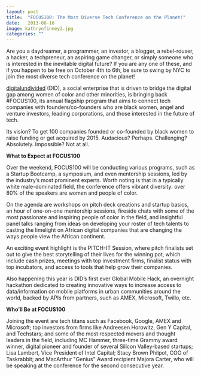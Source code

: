 ```yaml
---
layout: post
title:  "FOCUS100: The Most Diverse Tech Conference on the Planet!"
date:   2013-08-16
image: kathrynfinney2.jpg
categories: ""
---
```


Are you a  daydreamer, a programmer, an investor, a blogger, a rebel-rouser, a hacker, a techpreneur, an aspiring game changer, or simply someone who is interested in the inevitable digital future? If you are any one of these, and if you happen to be free on October 4th to 6th, be sure to swing by NYC to join the most diverse tech conference on the planet!

 

[digitalundivided](http://www.digitalundivided.com/) (DID), a social enterprise that is driven to bridge the digital gap among women of color and other minorities, is bringing back #FOCUS100, its annual flagship program that aims to connect tech companies with founders/co-founders who are black women, angel and venture investors, leading corporations, and those interested in the future of tech.

 

Its vision? To get 100 companies founded or co-founded by black women to raise funding or get acquired by 2015. Audacious? Perhaps. Challenging? Absolutely. Impossible? Not at all.

 

**What to Expect at FOCUS100**

 

Over the weekend, FOCUS100 will be conducting various programs, such as a Startup Bootcamp, a symposium, and even mentorship sessions, led by the industry’s most prominent experts. Worth noting is that in a typically white male-dominated field, the conference offers vibrant diversity: over 80% of the speakers are women and people of color.

 

On the agenda are workshops on pitch deck creations and startup basics, an hour of one-on-one mentorship sessions, fireside chats with some of the most passionate and inspiring people of color in the field, and insightful panel talks ranging from ideas on developing your roster of tech talents to casting the limelight on African digital companies that are changing the ways people view the African continent.

 

An exciting event highlight is the PITCH-IT Session, where pitch finalists set out to give the best storytelling of their lives for the winning pot, which include cash prizes, meetings with top investment firms, finalist status with top incubators, and access to tools that help grow their companies.

 

Also happening this year is DID’s first ever Global Mobile Hack, an overnight hackathon dedicated to creating innovative ways to increase access to data/information on mobile platforms in urban communities around the world, backed by APIs from partners, such as AMEX, Microsoft, Twillo, etc.

 

**Who’ll Be at FOCUS100**

 

Joining the event are tech titans such as  Facebook, Google, AMEX and Microsoft; top investors from firms like Andreesen Horowitz, Gen Y Capital, and Techstars; and some of the most respected movers and thought leaders in the field, including MC Hammer, three-time Grammy award winner, digital pioneer and founder of several Silicon Valley-based startups; Lisa Lambert, Vice President of Intel Capital; Stacy Brown Philpot, COO of Taskrabbit; and  MacArthur "Genius" Award recipient Majora Carter, who will be speaking at the conference for the second consecutive year.


